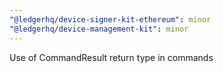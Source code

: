 ```yaml
---
"@ledgerhq/device-signer-kit-ethereum": minor
"@ledgerhq/device-management-kit": minor
---
```


Use of CommandResult return type in commands
